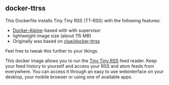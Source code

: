 ## docker-ttrss

This Dockerfile installs Tiny Tiny RSS (TT-RSS) with the following features:

- [Docker-Alpine](https://github.com/gliderlabs/docker-alpine)-based with with supervisor
- lightweight image size (about 115 MB)
- Originally was based on [clue/docker-ttrss](https://github.com/clue/docker-ttrss)

Feel free to tweak this further to your likings.

This docker image allows you to run the [Tiny Tiny RSS](http://www.tt-rss.org) feed reader.
Keep your feed history to yourself and access your RSS and atom feeds from everywhere.
You can access it through an easy to use webinterface on your desktop, your mobile browser or using one of available apps.

